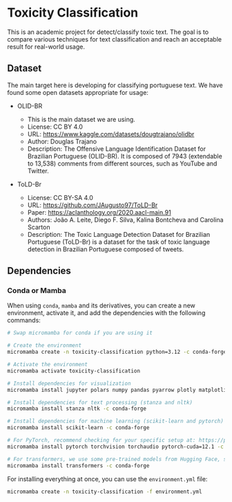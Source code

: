 # Toxicity Classification

This is an academic project for detect/classify toxic text. The goal is to
compare various techniques for text classification and reach an acceptable
result for real-world usage.

## Dataset

The main target here is developing for classifying portuguese text. We have
found some open datasets appropriate for usage:

- OLID-BR
  - This is the main dataset we are using.
  - License: CC BY 4.0
  - URL: <https://www.kaggle.com/datasets/dougtrajano/olidbr>
  - Author: Douglas Trajano
  - Description: The Offensive Language Identification Dataset for Brazilian
    Portuguese (OLID-BR). It is composed of 7943 (extendable to 13,538)
    comments from different sources, such as YouTube and Twitter.

- ToLD-Br
  - License: CC BY-SA 4.0
  - URL: <https://github.com/JAugusto97/ToLD-Br>
  - Paper: <https://aclanthology.org/2020.aacl-main.91>
  - Authors: João A. Leite, Diego F. Silva, Kalina Bontcheva and Carolina Scarton
  - Description: The Toxic Language Detection Dataset for Brazilian Portuguese
    (ToLD-Br) is a dataset for the task of toxic language detection in Brazilian
    Portuguese composed of tweets.

## Dependencies

### Conda or Mamba

When using `conda`, `mamba` and its derivatives, you can create a new
environment, activate it, and add the dependencies with the following commands:

```bash
# Swap micromamba for conda if you are using it

# Create the environment
micromamba create -n toxicity-classification python=3.12 -c conda-forge

# Activate the environment
micromamba activate toxicity-classification

# Install dependencies for visualization
micromamba install jupyter polars numpy pandas pyarrow plotly matplotlib seaborn scipy -c conda-forge

# Install dependencies for text processing (stanza and nltk)
micromamba install stanza nltk -c conda-forge

# Install dependencies for machine learning (scikit-learn and pytorch)
micromamba install scikit-learn -c conda-forge

# For PyTorch, recommend checking for your specific setup at: https://pytorch.org
micromamba install pytorch torchvision torchaudio pytorch-cuda=12.1 -c pytorch -c nvidia

# For transformers, we use some pre-trained models from Hugging Face, so we need to install it
micromamba install transformers -c conda-forge
```

For installing everything at once, you can use the `environment.yml` file:

```bash
micromamba create -n toxicity-classification -f environment.yml
```
